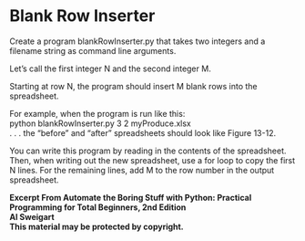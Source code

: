 
# Blank Row Inserter

Create a program blankRowInserter.py that takes two integers and a filename string as command line arguments.

Let’s call the first integer N and the second integer M.

Starting at row N, the program should insert M blank rows into the spreadsheet.

For example, when the program is run like this:  
python blankRowInserter.py 3 2 myProduce.xlsx  
. . . the “before” and “after” spreadsheets should look like Figure 13-12.  

You can write this program by reading in the contents of the spreadsheet. Then, when writing out the new spreadsheet, use a for loop to copy the first N lines. For the remaining lines, add M to the row number in the output spreadsheet.

**Excerpt From Automate the Boring Stuff with Python: Practical Programming for Total Beginners, 2nd Edition  
Al Sweigart  
This material may be protected by copyright.**
